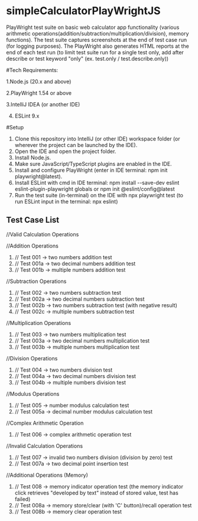 # simpleCalculatorPlayWrightJS

PlayWright test suite on basic web calculator app functionality (various arithmetic operations(addition/subtraction/multiplication/division), memory functions). The test suite captures screenshots at the end of test case run (for logging purposes). The PlayWright also generates HTML reports at the end of each test run (to limit test suite run for a single test only, add after describe or test keyword "only" (ex. test.only / test.describe.only))

#Tech Requirements:
 
 1.Node.js (20.x and above)

 2.PlayWright 1.54 or above
 
 3.IntelliJ IDEA (or another IDE)
    
 4. ESLint 9.x

#Setup

1. Clone this repository into IntelliJ (or other IDE) workspace folder (or wherever the project can be launched by the IDE).
2. Open the IDE and open the project folder.
3. Install Node.js.
4. Make sure JavaScript/TypeScript plugins are enabled in the IDE.
5. Install and configure PlayWright (enter in IDE terminal: npm init playwright@latest).
6. Install ESLint with cmd in IDE terminal: npm install --save-dev eslint eslint-plugin-playwright globals or npm init @eslint/config@latest
7. Run the test suite (in-terminal) on the IDE with npx playwright test (to run ESLint input in the terminal: npx eslint)

## Test Case List

//Valid Calculation Operations

//Addition Operations

1.	// Test 001 -> two numbers addition test
2.	// Test 001a -> two decimal numbers addition test
3.	// Test 001b -> multiple numbers addition test

//Subtraction Operations

1.	// Test 002 -> two numbers subtraction test
2.	// Test 002a -> two decimal numbers subtraction test
3.	// Test 002b -> two numbers subtraction test (with negative result)
4.	// Test 002c -> multiple numbers subtraction test

//Multiplication Operations

1.	// Test 003 -> two numbers multiplication test
2.	// Test 003a -> two decimal numbers multiplication test
3.	// Test 003b -> multiple numbers multiplication test

//Division Operations

1.	// Test 004 -> two numbers division test
2.	// Test 004a -> two decimal numbers division test
3.	// Test 004b -> multiple numbers division test

//Modulus Operations

1.	// Test 005 -> number modulus calculation test
2.	// Test 005a -> decimal number modulus calculation test

//Complex Arithmetic Operation

1.	// Test 006 -> complex arithmetic operation test

//Invalid Calculation Operations

1.	// Test 007 -> invalid two numbers division (division by zero) test
2.	// Test 007a -> two decimal point insertion test

//Additional Operations (Memory)

1.	// Test 008 -> memory indicator operation test (the memory indicator click retrieves "developed by text" instead of stored value, test has failed)
2.	// Test 008a -> memory store/clear (with 'C' button)/recall operation test
3.	// Test 008b -> memory clear operation test

